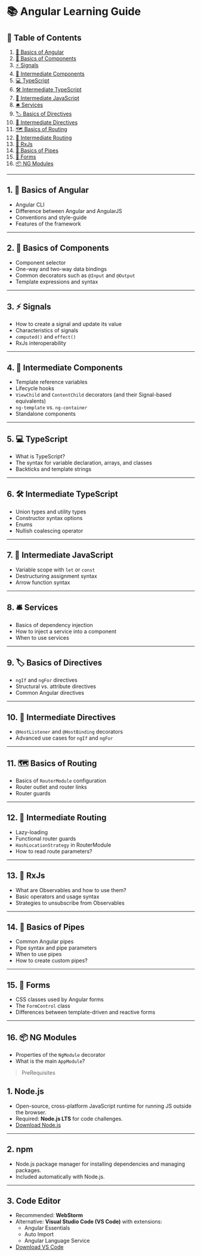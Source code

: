 # 📚 Angular Learning Guide

## 📑 Table of Contents  
1. [🚀 Basics of Angular](#1-🚀-basics-of-angular)  
2. [🧩 Basics of Components](#2-🧩-basics-of-components)  
3. [⚡ Signals](#3-⚡-signals)  
4. [📐 Intermediate Components](#4-📐-intermediate-components)  
5. [💻 TypeScript](#5-💻-typescript)  
6. [🛠 Intermediate TypeScript](#6-🛠-intermediate-typescript)  
7. [📜 Intermediate JavaScript](#7-📜-intermediate-javascript)  
8. [🛎 Services](#8-🛎-services)  
9. [🏷 Basics of Directives](#9-🏷-basics-of-directives)  
10. [🔧 Intermediate Directives](#10-🔧-intermediate-directives)  
11. [🗺 Basics of Routing](#11-🗺-basics-of-routing)  
12. [🧭 Intermediate Routing](#12-🧭-intermediate-routing)  
13. [🔄 RxJs](#13-🔄-rxjs)  
14. [🔌 Basics of Pipes](#14-🔌-basics-of-pipes)  
15. [📝 Forms](#15-📝-forms)  
16. [📦 NG Modules](#16-📦-ng-modules)  

---

## 1. 🚀 Basics of Angular
- Angular CLI  
- Difference between Angular and AngularJS  
- Conventions and style-guide  
- Features of the framework  

---

## 2. 🧩 Basics of Components
- Component selector  
- One-way and two-way data bindings  
- Common decorators such as `@Input` and `@Output`  
- Template expressions and syntax  

---

## 3. ⚡ Signals
- How to create a signal and update its value  
- Characteristics of signals  
- `computed()` and `effect()`  
- RxJs interoperability  

---

## 4. 📐 Intermediate Components
- Template reference variables  
- Lifecycle hooks  
- `ViewChild` and `ContentChild` decorators (and their Signal-based equivalents)  
- `ng-template` vs. `ng-container`  
- Standalone components  

---

## 5. 💻 TypeScript
- What is TypeScript?  
- The syntax for variable declaration, arrays, and classes  
- Backticks and template strings  

---

## 6. 🛠 Intermediate TypeScript
- Union types and utility types  
- Constructor syntax options  
- Enums  
- Nullish coalescing operator  

---

## 7. 📜 Intermediate JavaScript
- Variable scope with `let` or `const`  
- Destructuring assignment syntax  
- Arrow function syntax  

---

## 8. 🛎 Services
- Basics of dependency injection  
- How to inject a service into a component  
- When to use services  

---

## 9. 🏷 Basics of Directives
- `ngIf` and `ngFor` directives  
- Structural vs. attribute directives  
- Common Angular directives  

---

## 10. 🔧 Intermediate Directives
- `@HostListener` and `@HostBinding` decorators  
- Advanced use cases for `ngIf` and `ngFor`  

---

## 11. 🗺 Basics of Routing
- Basics of `RouterModule` configuration  
- Router outlet and router links  
- Router guards  

---

## 12. 🧭 Intermediate Routing
- Lazy-loading  
- Functional router guards  
- `HashLocationStrategy` in RouterModule  
- How to read route parameters?  

---

## 13. 🔄 RxJs
- What are Observables and how to use them?  
- Basic operators and usage syntax  
- Strategies to unsubscribe from Observables  

---

## 14. 🔌 Basics of Pipes
- Common Angular pipes  
- Pipe syntax and pipe parameters  
- When to use pipes  
- How to create custom pipes?  

---

## 15. 📝 Forms
- CSS classes used by Angular forms  
- The `FormControl` class  
- Differences between template-driven and reactive forms  

---

## 16. 📦 NG Modules
- Properties of the `NgModule` decorator  
- What is the main `AppModule`?  

> PreRequisites
## 1. Node.js
- Open-source, cross-platform JavaScript runtime for running JS outside the browser.  
- Required: **Node.js LTS** for code challenges.  
- [Download Node.js](https://nodejs.org/)

---

## 2. npm
- Node.js package manager for installing dependencies and managing packages.  
- Included automatically with Node.js.

---

## 3. Code Editor
- Recommended: **WebStorm**  
- Alternative: **Visual Studio Code (VS Code)** with extensions:  
  - Angular Essentials  
  - Auto Import  
  - Angular Language Service  
- [Download VS Code](https://code.visualstudio.com/)  
